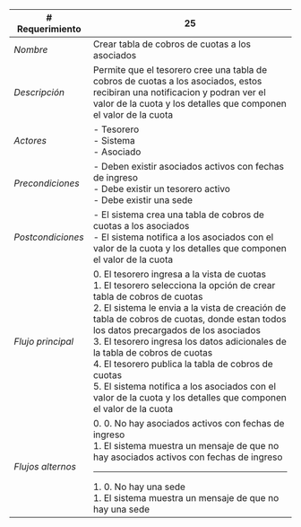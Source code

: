 |# Requerimiento|25 |
|-|-|
| *Nombre*|Crear tabla de cobros de cuotas a los asociados
| *Descripción*| Permite que el tesorero cree una tabla de cobros de cuotas a los asociados, estos recibiran una notificacion y podran ver el valor de la cuota y los detalles que componen el valor de la cuota |
|*Actores*| - Tesorero<br> - Sistema<br> - Asociado
|*Precondiciones*| - Deben existir asociados activos con fechas de ingreso<br> - Debe existir un tesorero activo<br> - Debe existir una sede
|*Postcondiciones*| - El sistema crea una tabla de cobros de cuotas a los asociados<br> - El sistema notifica a los asociados con el valor de la cuota y los detalles que componen el valor de la cuota
|*Flujo principal*|0.  El tesorero ingresa a la vista de cuotas<br>1.  El tesorero selecciona la opción de crear tabla de cobros de cuotas<br>2.  El sistema le envia a la vista de creación de tabla de cobros de cuotas, donde estan todos los datos precargados de los asociados<br>3.  El tesorero ingresa los datos adicionales de la tabla de cobros de cuotas<br>4.  El tesorero publica la tabla de cobros de cuotas<br>5.  El sistema notifica a los asociados con el valor de la cuota y los detalles que componen el valor de la cuota
|*Flujos alternos*|0.  0. No hay asociados activos con fechas de ingreso<br>1. El sistema muestra un mensaje de que no hay asociados activos con fechas de ingreso<hr>1.  0. No hay una sede<br>1. El sistema muestra un mensaje de que no hay una sede

